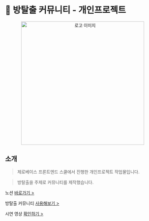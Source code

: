 # 🚪 방탈출 커뮤니티 - 개인프로젝트

  
<p align="center"><img src="https://img1.daumcdn.net/thumb/R1280x0/?scode=mtistory2&fname=https%3A%2F%2Fblog.kakaocdn.net%2Fdn%2FcmZRK3%2FbtsoZMK1po6%2FyCfVos9vHjGqiLTzTEkPIk%2Fimg.png" alt="로고 이미지" width="400px"></p>

  
## 소개

> 제로베이스 프론트엔드 스쿨에서 진행한 개인프로젝트 작업물입니다.
  
> 방탈출을 주제로 커뮤니티를 제작했습니다.

노션 [바로가기 >]()
  
방탈출 커뮤니티 [사용해보기 >](https://escape-room-dcc1b.web.app/)
  
시연 영상 [확인하기 >](https://www.youtube.com/watch?v=J_TSjYNpNDg)

